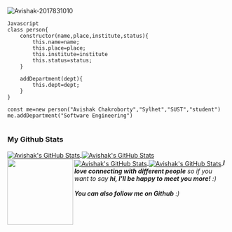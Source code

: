 ![Avishak-2017831010](https://i.ibb.co/5LZww7j/Avishak.gif "Avishak-2017831010")
```
Javascript
class person{
    constructor(name,place,institute,status){
        this.name=name;
        this.place=place;
        this.institute=institute
        this.status=status;
    }

    addDepartment(dept){
        this.dept=dept;
    }
}

const me=new person("Avishak Chakroborty","Sylhet","SUST","student")
me.addDepartment("Software Engineering")


```
 
### My Github Stats
<a href="https://github.com/Avishak-2017831010/Avishak-2017831010">
  <img align="center" src="https://github-readme-stats.vercel.app/api/top-langs/?username=Avishak-2017831010&&show_icons=true&theme=gotham" alt="Avishak's GitHub Stats" />
</a>
<a href="https://github.com/Avishak-2017831010/Avishak-2017831010">
    <img align="center" src="https://github-readme-stats.vercel.app/api?username=Avishak-2017831010&show_icons=true&theme=gotham" alt="Avishak's GitHub Stats">
</a>
<a href="https://github.com/Avishak-2017831010/Avishak-2017831010">
    <img align="center" src="https://github-readme-streak-stats.herokuapp.com/?user=Avishak-2017831010&show_icons=true&theme=gotham" alt="Avishak's GitHub Stats">
</a>

<a href="https://github.com/Avishak-2017831010/Avishak-2017831010">
  <img align="center" src="https://activity-graph.herokuapp.com/graph?username=Avishak-2017831010" alt="Avishak's GitHub Stats">
<a/>
<img align='left' src="https://media.giphy.com/media/11kUypQPRKlIkw/giphy.gif" width="150"><em><b>I love connecting with different people</b> so if you want to say <b>hi, I'll be happy to meet you more!</b> :)</em>
  
<br/>





<br/>
<em><b>You can also follow me on Github</b> :)</em>

